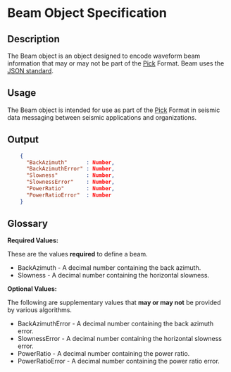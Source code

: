 # Beam Object Specification

## Description

The Beam object is an object designed to encode waveform beam information
that may or may not be part of the [Pick](Pick.md) Format.  Beam uses the
[JSON standard](http://www.json.org).

## Usage

The Beam object is intended for use as part of the [Pick](Pick.md) Format
in seismic data messaging between seismic applications and organizations.

## Output

```json
    {
      "BackAzimuth"      : Number,
      "BackAzimuthError" : Number,
      "Slowness"         : Number,
      "SlownessError"    : Number,
      "PowerRatio"       : Number,
      "PowerRatioError"  : Number
    }
```

## Glossary

**Required Values:**

These are the values **required** to define a beam.

* BackAzimuth - A decimal number containing the back azimuth.
* Slowness - A decimal number containing the horizontal slowness.

**Optional Values:**

The following are supplementary values that **may or may not** be provided by
various algorithms.

* BackAzimuthError - A decimal number containing the back azimuth error.
* SlownessError - A decimal number containing the horizontal slowness error.
* PowerRatio - A decimal number containing the power ratio.
* PowerRatioError - A decimal number containing the power ratio error.
